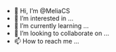 - 👋 Hi, I’m @MeliaCS
- 👀 I’m interested in ...
- 🌱 I’m currently learning ...
- 💞️ I’m looking to collaborate on ...
- 📫 How to reach me ...

<!---
MeliaCS/MeliaCS is a ✨ special ✨ repository because its `README.md` (this file) appears on your GitHub profile.
You can click the Preview link to take a look at your changes.
--->
